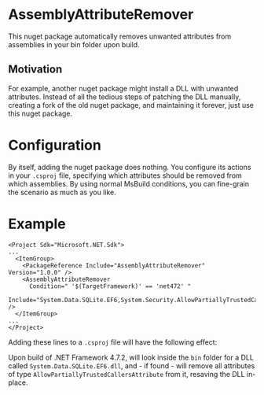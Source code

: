 ﻿# AssemblyAttributeRemover

This nuget package automatically removes unwanted attributes from assemblies in your bin folder upon build.

## Motivation
For example, another nuget package might install a DLL with unwanted attributes. 
Instead of all the tedious steps of patching the DLL manually, creating a fork of the old nuget package, and maintaining it forever,
just use this nuget package.

# Configuration
By itself, adding the nuget package does nothing. 
You configure its actions in your `.csproj` file, specifying which attributes should be removed from which assemblies.
By using normal MsBuild conditions, you can fine-grain the scenario as much as you like.

# Example

```  
<Project Sdk="Microsoft.NET.Sdk">
...
  <ItemGroup>
    <PackageReference Include="AssemblyAttributeRemover" Version="1.0.0" />
    <AssemblyAttributeRemover
      Condition=" '$(TargetFramework)' == 'net472' "
      Include="System.Data.SQLite.EF6,System.Security.AllowPartiallyTrustedCallersAttribute" />
  </ItemGroup>
...
</Project>
```

Adding these lines to a `.csproj` file will have the following effect:

Upon build of .NET Framework 4.7.2, will look inside the `bin` folder for a DLL called `System.Data.SQLite.EF6.dll`, 
and - if found - will remove all attributes of type `AllowPartiallyTrustedCallersAttribute` from it, resaving the DLL in-place.